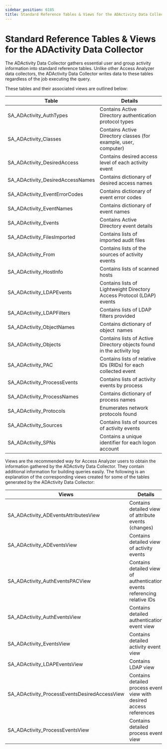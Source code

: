 ```yaml
---
sidebar_position: 6185
title: Standard Reference Tables & Views for the ADActivity Data Collector
---
```


# Standard Reference Tables & Views for the ADActivity Data Collector

The ADActivity Data Collector gathers essential user and group activity information into standard reference tables. Unlike other Access Analyzer data collectors, the ADActivity Data Collector writes data to these tables regardless of the job executing the query.

These tables and their associated views are outlined below:

| Table | Details |
| --- | --- |
| SA\_ADActivity\_AuthTypes | Contains Active Directory authentication protocol types |
| SA\_ADActivity\_Classes | Contains Active Directory classes (for example, user, computer) |
| SA\_ADActivity\_DesiredAccess | Contains desired access level of each activity event |
| SA\_ADActivity\_DesiredAccessNames | Contains dictionary of desired access names |
| SA\_ADActivity\_EventErrorCodes | Contains dictionary of event error codes |
| SA\_ADActivity\_EventNames | Contains dictionary of event names |
| SA\_ADActivity\_Events | Contains Active Directory event details |
| SA\_ADActivity\_FilesImported | Contains lists of imported audit files |
| SA\_ADActivity\_From | Contains lists of the sources of activity events |
| SA\_ADActivity\_HostInfo | Contains lists of scanned hosts |
| SA\_ADActivity\_LDAPEvents | Contains lists of Lightweight Directory Access Protocol (LDAP) events |
| SA\_ADActivity\_LDAPFilters | Contains lists of LDAP filters provided |
| SA\_ADActivity\_ObjectNames | Contains dictionary of object  names |
| SA\_ADActivity\_Objects | Contains lists of Active Directory objects found in the activity log |
| SA\_ADActivity\_PAC | Contains lists of relative IDs (RIDs) for each collected event |
| SA\_ADActivity\_ProcessEvents | Contains lists of activity events by process |
| SA\_ADActivity\_ProcessNames | Contains dictionary of process names |
| SA\_ADActivity\_Protocols | Enumerates network protocols found |
| SA\_ADActivity\_Sources | Contains lists of sources of activity events |
| SA\_ADActivity\_SPNs | Contains a unique identifier for each logon account |

Views are the recommended way for Access Analyzer users to obtain the information gathered by the ADActivity Data Collector. They contain additional information for building queries easily. The following is an explanation of the corresponding views created for some of the tables generated by the ADActivity Data Collector:

| Views | Details |
| --- | --- |
| SA\_ADActivity\_ADEventsAttributesView | Contains detailed view of attribute events (changes) |
| SA\_ADActivity\_ADEventsView | Contains detailed view of activity events |
| SA\_ADActivity\_AuthEventsPACView | Contains detailed view of authentication events referencing relative IDs |
| SA\_ADActivity\_AuthEventsView | Contains detailed authentication event view |
| SA\_ADActivity\_EventsView | Contains detailed activity event view |
| SA\_ADActivity\_LDAPEventsView | Contains LDAP view |
| SA\_ADActivity\_ProcessEventsDesiredAccessView | Contains detailed process event view with desired access references |
| SA\_ADActivity\_ProcessEventsView | Contains detailed process event view |